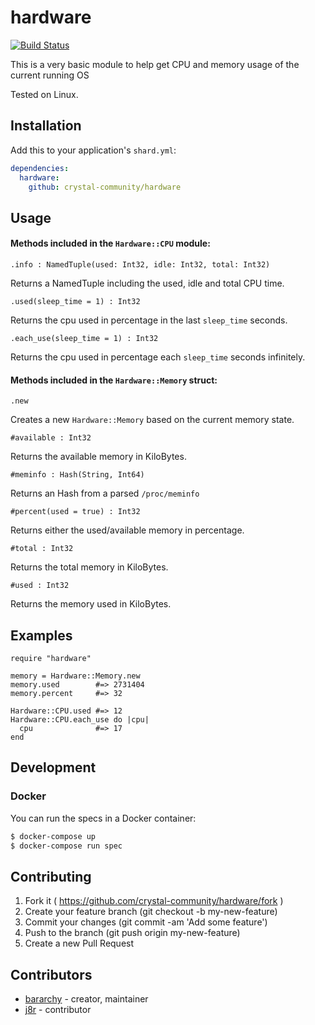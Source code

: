 # hardware

[![Build Status](https://travis-ci.org/crystal-community/hardware.svg?branch=master)](https://travis-ci.org/crystal-community/hardware)

This is a very basic module to help get CPU and memory usage of the current running OS

Tested on Linux.

## Installation

Add this to your application's `shard.yml`:

```yaml
dependencies:
  hardware:
    github: crystal-community/hardware
```

## Usage

#### Methods included in the `Hardware::CPU` module:

`.info : NamedTuple(used: Int32, idle: Int32, total: Int32)`

Returns a NamedTuple including the used, idle and total CPU time.

`.used(sleep_time = 1) : Int32`

Returns the cpu used in percentage in the last `sleep_time` seconds.

`.each_use(sleep_time = 1) : Int32`

Returns the cpu used in percentage each `sleep_time` seconds infinitely.

#### Methods included in the `Hardware::Memory` struct:

`.new`

Creates a new `Hardware::Memory` based on the current memory state.

`#available : Int32`

Returns the available memory in KiloBytes.

`#meminfo : Hash(String, Int64)`

Returns an Hash from a parsed `/proc/meminfo`

`#percent(used = true) : Int32`

Returns either the used/available memory in percentage.

`#total : Int32`

Returns the total memory in KiloBytes.

`#used : Int32`

Returns the memory used in KiloBytes.

## Examples

```crystal
require "hardware"

memory = Hardware::Memory.new
memory.used        #=> 2731404
memory.percent     #=> 32

Hardware::CPU.used #=> 12
Hardware::CPU.each_use do |cpu|
  cpu              #=> 17
end
```

## Development

### Docker

You can run the specs in a Docker container:

```sh
$ docker-compose up
$ docker-compose run spec
```

## Contributing

1. Fork it ( https://github.com/crystal-community/hardware/fork )
2. Create your feature branch (git checkout -b my-new-feature)
3. Commit your changes (git commit -am 'Add some feature')
4. Push to the branch (git push origin my-new-feature)
5. Create a new Pull Request

## Contributors

- [bararchy](https://github.com/bararchy) - creator, maintainer   
- [j8r](https://github.com/j8r) - contributor  
